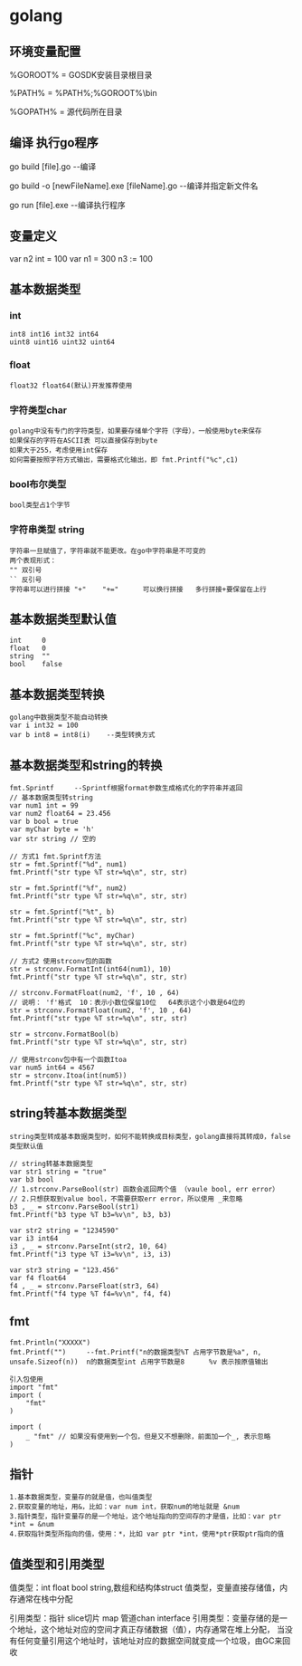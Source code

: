 # golang

## 环境变量配置

%GOROOT% = GOSDK安装目录根目录

%PATH% = %PATH%;%GOROOT%\bin

%GOPATH% = 源代码所在目录

## 编译 执行go程序

go build [file].go      --编译

go build -o [newFileName].exe [fileName].go   --编译并指定新文件名

go run [file].exe    --编译执行程序

## 变量定义

var n2 int = 100
var n1 = 300
n3 := 100

## 基本数据类型

### int

    int8 int16 int32 int64
    uint8 uint16 uint32 uint64

### float

    float32 float64(默认)开发推荐使用

### 字符类型char

    golang中没有专门的字符类型，如果要存储单个字符（字母），一般使用byte来保存
    如果保存的字符在ASCII表 可以直接保存到byte
    如果大于255，考虑使用int保存
    如何需要按照字符方式输出，需要格式化输出，即 fmt.Printf("%c",c1)

### bool布尔类型

    bool类型占1个字节

### 字符串类型 string

    字符串一旦赋值了，字符串就不能更改。在go中字符串是不可变的
    两个表现形式：
    "" 双引号
    `` 反引号
    字符串可以进行拼接 "+"    "+="      可以换行拼接   多行拼接+要保留在上行

## 基本数据类型默认值

    int     0
    float   0
    string  ""
    bool    false

## 基本数据类型转换

    golang中数据类型不能自动转换
    var i int32 = 100
    var b int8 = int8(i)    --类型转换方式

## 基本数据类型和string的转换

    fmt.Sprintf     --Sprintf根据format参数生成格式化的字符串并返回
    // 基本数据类型转string
    var num1 int = 99
    var num2 float64 = 23.456
    var b bool = true
    var myChar byte = 'h'
    var str string // 空的

    // 方式1 fmt.Sprintf方法
    str = fmt.Sprintf("%d", num1)
    fmt.Printf("str type %T str=%q\n", str, str)

    str = fmt.Sprintf("%f", num2)
    fmt.Printf("str type %T str=%q\n", str, str)

    str = fmt.Sprintf("%t", b)
    fmt.Printf("str type %T str=%q\n", str, str)

    str = fmt.Sprintf("%c", myChar)
    fmt.Printf("str type %T str=%q\n", str, str)

    // 方式2 使用strconv包的函数
    str = strconv.FormatInt(int64(num1), 10)
    fmt.Printf("str type %T str=%q\n", str, str)

    // strconv.FormatFloat(num2, 'f', 10 , 64)
    // 说明： 'f'格式  10：表示小数位保留10位   64表示这个小数是64位的
    str = strconv.FormatFloat(num2, 'f', 10 , 64)
    fmt.Printf("str type %T str=%q\n", str, str)

    str = strconv.FormatBool(b)
    fmt.Printf("str type %T str=%q\n", str, str)

    // 使用strconv包中有一个函数Itoa
    var num5 int64 = 4567
    str = strconv.Itoa(int(num5))
    fmt.Printf("str type %T str=%q\n", str, str)

## string转基本数据类型

    string类型转成基本数据类型时，如何不能转换成目标类型，golang直接将其转成0，false 类型默认值

    // string转基本数据类型
    var str1 string = "true"
    var b3 bool
    // 1.strconv.ParseBool(str) 函数会返回两个值 （vaule bool, err error）
    // 2.只想获取到value bool，不需要获取err error，所以使用 _来忽略
    b3 , _ = strconv.ParseBool(str1)
    fmt.Printf("b3 type %T b3=%v\n", b3, b3)

    var str2 string = "1234590"
    var i3 int64
    i3 , _ = strconv.ParseInt(str2, 10, 64)
    fmt.Printf("i3 type %T i3=%v\n", i3, i3)

    var str3 string = "123.456"
    var f4 float64
    f4 , _ = strconv.ParseFloat(str3, 64)
    fmt.Printf("f4 type %T f4=%v\n", f4, f4)

## fmt

    fmt.Println("XXXXX")
    fmt.Printf("")     --fmt.Printf("n的数据类型%T 占用字节数是%a", n, unsafe.Sizeof(n))  n的数据类型int 占用字节数是8      %v 表示按原值输出

    引入包使用
    import "fmt"
    import (
        "fmt"
    )

    import (
        _ "fmt" // 如果没有使用到一个包，但是又不想删除，前面加一个_, 表示忽略
    )

## 指针

    1.基本数据类型，变量存的就是值，也叫值类型
    2.获取变量的地址，用&，比如：var num int，获取num的地址就是 &num
    3.指针类型，指针变量存的是一个地址，这个地址指向的空间存的才是值，比如：var ptr *int = &num
    4.获取指针类型所指向的值，使用：*，比如 var ptr *int，使用*ptr获取ptr指向的值

## 值类型和引用类型

值类型：int float bool string,数组和结构体struct
值类型，变量直接存储值，内存通常在栈中分配

引用类型：指针 slice切片 map 管道chan interface
引用类型：变量存储的是一个地址，这个地址对应的空间才真正存储数据（值），内存通常在堆上分配，
当没有任何变量引用这个地址时，该地址对应的数据空间就变成一个垃圾，由GC来回收


